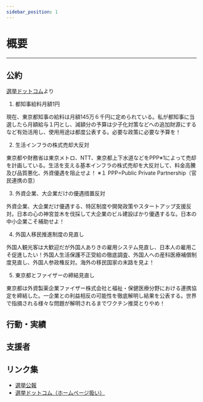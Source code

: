 ```yaml
---
sidebar_position: 1
---
```


# 概要
--------

## 公約
[選挙ドットコム](https://go2senkyo.com/seijika/193748)より

1. 都知事給料月額1円

現在、東京都知事の給料は月額145万６千円に定められている。私が都知事に当選したら月額給与１円とし、減額分の予算は少子化対策などへの追加財源にするなど有効活用し、使用用途は都度公表する。必要な政策に必要な予算を！

2. 生活インフラの株式売却大反対

東京都や財務省は東京メトロ、NTT、東京都上下水道などをPPP※1によって売却を計画している。生活を支える基本インフラの株式売却を大反対して、料金高騰及び品質悪化、外資優遇を阻止せよ！
※１ PPP=Public Private Partnership（官民連携の意）

3. 外資企業、大企業だけの優遇措置反対

外資企業、大企業だけ優遇する、特区制度や開発政策やスタートアップ支援反対。日本の心の神宮並木を伐採して大企業のビル建設ばかり優遇するな。日本の中小企業こそ補助せよ！

4. 外国人移民推進制度の見直し

外国人観光客は大歓迎だが外国人ありきの雇用システム見直し、日本人の雇用こそ促進したい！外国人生活保護不正受給の徹底調査、外国人への産科医療補償制度見直し、外国人参政権反対。海外の移民国家の末路を見よ！

5. 東京都とファイザーの締結見直し

東京都は外資製薬企業ファイザー株式会社と福祉・保健医療分野における連携協定を締結した。一企業との利益相反の可能性を徹底解明し結果を公表する。世界で指摘される様々な問題が解明されるまでワクチン推奨とりやめ！

## 行動・実績


## 支援者


## リンク集
- [選挙公報](https://r6tochijisen.metro.tokyo.lg.jp/public/files/R06tochiji_kouhou_kobetsu_06.pdf#view=FitH)
- [選挙ドットコム（ホームページ扱い）](https://go2senkyo.com/seijika/193748)
